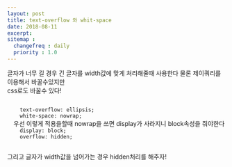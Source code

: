 ```yaml
---
layout: post
title: text-overflow 와 whit-space
date: 2018-08-11
excerpt: 
sitemap :
  changefreq : daily
  priority : 1.0
---
```

<style>
div {
  display : block;
  width : 100%;
  height : auto;
}
p {
  width: 100%;
}
code {
  display: blcok;
  width: 100%;
}
</style>

<div>
  <p>
    글자가 너무 길 경우 긴 글자를 width값에 맞게 처리해줄때 사용한다 물론 제이쿼리를 이용해서 바꿀수있지만<br/>
    css로도 바꿀수 있다!<br/>
    
  </p>
  <code>
    text-overflow: ellipsis;
    white-space: nowrap;
  </code>
  우선 이렇게 적용을할때 nowrap을 쓰면 display가 사라지니 block속성을 줘야한다
  <code>
    display: block;
    overflow: hidden;
  </code>
  <p>
    그리고 글자가 width값을 넘어가는 경우 hidden처리를 해주자!
  </p>
</div>
